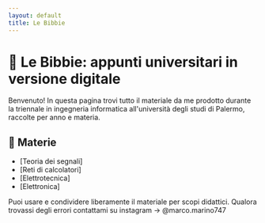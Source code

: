 ```yaml
---
layout: default
title: Le Bibbie
---
```

# 📘 Le Bibbie: appunti universitari in versione digitale

Benvenuto! In questa pagina trovi tutto il materiale da me prodotto durante la triennale in
ingegneria informatica all'università degli studi di Palermo, raccolte per anno e materia.

## 📂 Materie

- [Teoria dei segnali]
- [Reti di calcolatori]
- [Elettrotecnica]
- [Elettronica]

Puoi usare e condividere liberamente il materiale per scopi didattici.
Qualora trovassi degli errori contattami su instagram -> @marco.marino747
